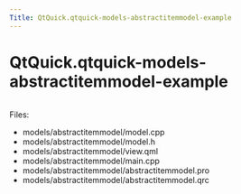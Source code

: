 ```yaml
---
Title: QtQuick.qtquick-models-abstractitemmodel-example
---
```


# QtQuick.qtquick-models-abstractitemmodel-example

<span class="subtitle"></span>
<!-- $$$models/abstractitemmodel-description -->
<p class="centerAlign"><img src="https://developer.ubuntu.com/static/devportal_uploaded/f1dc3639-6232-42be-a1c9-68c9297b50d8-../qtquick-models-abstractitemmodel-example/images/qml-abstractitemmodel-example.png" alt="" /></p><p>Files:</p>
<ul>
<li>models/abstractitemmodel/model.cpp</li>
<li>models/abstractitemmodel/model.h</li>
<li>models/abstractitemmodel/view.qml</li>
<li>models/abstractitemmodel/main.cpp</li>
<li>models/abstractitemmodel/abstractitemmodel.pro</li>
<li>models/abstractitemmodel/abstractitemmodel.qrc</li>
</ul>
<!-- @@@models/abstractitemmodel -->

